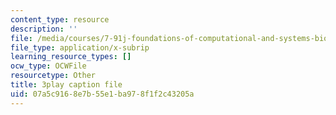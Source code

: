 ```yaml
---
content_type: resource
description: ''
file: /media/courses/7-91j-foundations-of-computational-and-systems-biology-spring-2014/07a5c9168e7b55e1ba978f1f2c43205a_kx_Hks_-SZM.srt
file_type: application/x-subrip
learning_resource_types: []
ocw_type: OCWFile
resourcetype: Other
title: 3play caption file
uid: 07a5c916-8e7b-55e1-ba97-8f1f2c43205a
---
```

